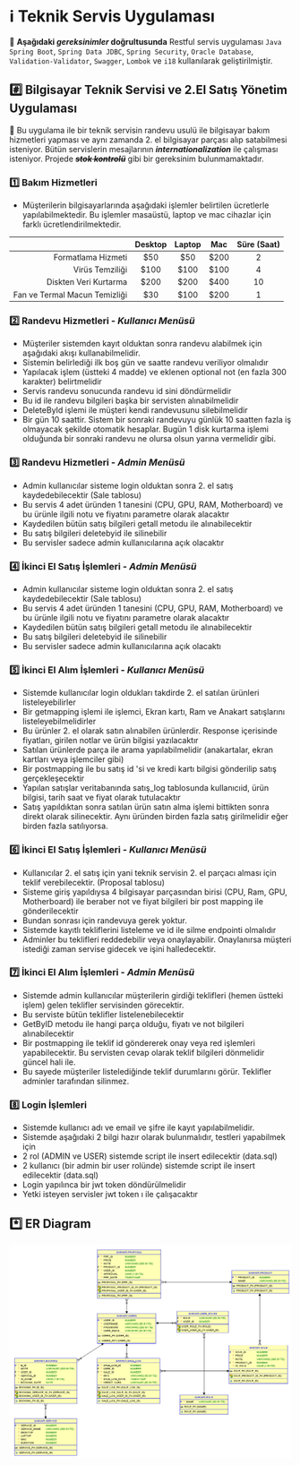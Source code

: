# :information_source: Teknik Servis Uygulaması
:dart:			**Aşağıdaki _gereksinimler_ doğrultusunda** Restful servis uygulaması `Java Spring Boot`, `Spring Data JDBC`, `Spring Security`, `Oracle Database`, `Validation-Validator`, `Swagger`, `Lombok` ve `i18` kullanılarak geliştirilmiştir.

##  :hash: Bilgisayar Teknik Servisi ve 2.El Satış Yönetim Uygulaması
:briefcase:	Bu uygulama ile bir teknik servisin randevu usulü ile bilgisayar bakım hizmetleri yapması ve aynı zamanda 2. el bilgisayar parçası alıp satabilmesi isteniyor. Bütün servislerin mesajlarının ***internationalization*** ile çalışması isteniyor. Projede ***~~stok kontrolü~~*** gibi bir gereksinim bulunmamaktadır.

### :one:	Bakım Hizmetleri
- Müşterilerin bilgisayarlarında aşağıdaki işlemler belirtilen ücretlerle yapılabilmektedir. Bu işlemler masaüstü, laptop ve mac cihazlar için farklı ücretlendirilmektedir.

|| Desktop | Laptop | Mac | Süre (Saat) |
| -------------: |:-------------:|:-----:|:-------------:|:-----:|
| Formatlama Hizmeti      | $50 | $50 | $200 | 2 |
| Virüs Temziliği     | $100 | $100 | $100 | 4 |
| Diskten Veri Kurtarma | $200 | $200 | $400 | 10 |
| Fan ve Termal Macun Temizliği | $30 | $100 | $200 | 1 |


### :two:	Randevu Hizmetleri - *Kullanıcı Menüsü*
- Müşteriler sistemden kayıt olduktan sonra randevu alabilmek için aşağıdaki akışı kullanabilmelidir.
- Sistemin belirlediği ilk boş gün ve saatte randevu veriliyor olmalıdır
- Yapılacak işlem (üstteki 4 madde) ve eklenen optional not (en fazla 300 karakter) belirtmelidir
- Servis randevu sonucunda randevu id sini döndürmelidir
- Bu id ile randevu bilgileri başka bir servisten alınabilmelidir
- DeleteById işlemi ile müşteri kendi randevusunu silebilmelidir
- Bir gün 10 saattir. Sistem bir sonraki randevuyu günlük 10 saatten fazla iş olmayacak şekilde otomatik hesaplar. Bugün 1 disk kurtarma işlemi olduğunda bir sonraki randevu ne olursa olsun yarına vermelidir gibi.

### :three: Randevu Hizmetleri - *Admin Menüsü*
- Admin kullanıcılar sisteme login olduktan sonra 2. el satış kaydedebilecektir (Sale tablosu)
- Bu servis 4 adet üründen 1 tanesini (CPU, GPU, RAM, Motherboard) ve bu ürünle ilgili notu ve fiyatını parametre olarak alacaktır
- Kaydedilen bütün satış bilgileri getall metodu ile alınabilecektir
- Bu satış bilgileri deletebyid ile silinebilir
- Bu servisler sadece admin kullanıcılarına açık olacaktır

### :four: İkinci El Satış İşlemleri - *Admin Menüsü*
- Admin kullanıcılar sisteme login olduktan sonra 2. el satış kaydedebilecektir (Sale tablosu)
- Bu servis 4 adet üründen 1 tanesini (CPU, GPU, RAM, Motherboard) ve bu ürünle ilgili notu ve fiyatını parametre olarak alacaktır
- Kaydedilen bütün satış bilgileri getall metodu ile alınabilecektir
- Bu satış bilgileri deletebyid ile silinebilir
- Bu servisler sadece admin kullanıcılarına açık olacaktı

### :five: İkinci El Alım İşlemleri - *Kullanıcı Menüsü*
- Sistemde kullanıcılar login oldukları takdirde 2. el satılan ürünleri listeleyebilirler
- Bir getmapping işlemi ile işlemci, Ekran kartı, Ram ve Anakart satışlarını listeleyebilmelidirler
- Bu ürünler 2. el olarak satın alınabilen ürünlerdir. Response içerisinde fiyatları, girilen notlar ve ürün bilgisi yazılacaktır
- Satılan ürünlerde parça ile arama yapılabilmelidir (anakartalar, ekran kartları veya işlemciler gibi)
- Bir postmapping ile bu satış id 'si ve kredi kartı bilgisi gönderilip satış gerçekleşecektir
- Yapılan satışlar veritabanında satış_log tablosunda kullanıcıid, ürün bilgisi, tarih saat ve fiyat olarak tutulacaktır
- Satış yapıldıktan sonra satılan ürün satın alma işlemi bittikten sonra direkt olarak silinecektir. Aynı üründen birden fazla satış girilmelidir eğer birden fazla satılıyorsa.

### :six: İkinci El Satış İşlemleri - *Kullanıcı Menüsü*
- Kullanıcılar 2. el satış için yani teknik servisin 2. el parçacı alması için teklif verebilecektir. (Proposal tablosu)
- Sisteme giriş yapıldıysa 4 bilgisayar parçasından birisi (CPU, Ram, GPU, Motherboard) ile beraber not ve fiyat bilgileri bir post mapping ile gönderilecektir
- Bundan sonrası için randevuya gerek yoktur.
- Sistemde kayıtlı tekliflerini listeleme ve id ile silme endpointi olmalıdır
- Adminler bu teklifleri reddedebilir veya onaylayabilir. Onaylanırsa müşteri istediği zaman servise gidecek ve işini halledecektir.

### :seven: İkinci El Alım İşlemleri - *Admin Menüsü*
- Sistemde admin kullanıcılar müşterilerin girdiği teklifleri (hemen üstteki işlem) gelen teklifler servisinden görecektir.
- Bu serviste bütün teklifler listelenebilecektir
- GetByID metodu ile hangi parça olduğu, fiyatı ve not bilgileri alınabilecektir
- Bir postmapping ile teklif id göndererek onay veya red işlemleri yapabilecektir. Bu servisten cevap olarak teklif bilgileri dönmelidir güncel hali ile.
- Bu sayede müşteriler listelediğinde teklif durumlarını görür. Teklifler adminler tarafından silinmez.

### :eight: Login İşlemleri
- Sistemde kullanıcı adı ve email ve şifre ile kayıt yapılabilmelidir.
- Sistemde aşağıdaki 2 bilgi hazır olarak bulunmalıdır, testleri yapabilmek için
- 2 rol (ADMIN ve USER) sistemde script ile insert edilecektir (data.sql)
- 2 kullanıcı (bir admin bir user rolünde) sistemde script ile insert edilecektir (data.sql)
- Login yapılınca bir jwt token döndürülmelidir
- Yetki isteyen servisler jwt token ı ile çalışacaktır

## :asterisk:	ER Diagram
![er-diagram](https://github.com/emrcelen/teknikservis/blob/master/database/er_diagram.png "TeknikServis ER Diagram")



